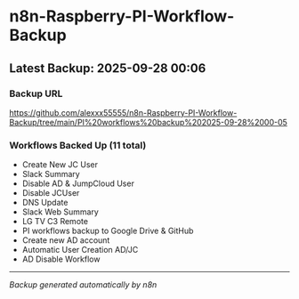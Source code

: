 # n8n-Raspberry-PI-Workflow-Backup

## Latest Backup: 2025-09-28 00:06

### Backup URL
https://github.com/alexxx55555/n8n-Raspberry-PI-Workflow-Backup/tree/main/PI%20workflows%20backup%202025-09-28%2000-05

### Workflows Backed Up (11 total)
- Create New JC User
- Slack Summary
- Disable AD & JumpCloud User
- Disable JCUser
- DNS Update
- Slack Web Summary
- LG TV C3 Remote
- PI workflows backup to Google Drive & GitHub
- Create new AD account
- Automatic User Creation AD/JC
- AD Disable Workflow

---
*Backup generated automatically by n8n*
